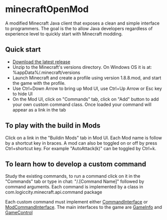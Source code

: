 # minecraftOpenMod

A modified Minecraft Java client that exposes a clean and simple interface to programmers. The goal is the to allow Java developers regardless of experience level to quickly start with Minecraft modding.

## Quick start

* [Download the latest release](https://github.com/minecraftkids/minecraftOpenMod/files/100358/1.8.8.mod.zip)
* Unzip to the Minecraft's versions directory. On Windows OS it is at: %appData%/.minecraft/versions
* Launch Minecraft and create a profile using version 1.8.8.mod, and start the game with the profile.
* Use Ctrl+Down Arrow to bring up Mod UI, use Ctrl+Up Arrow or Esc key to hide UI
* On the Mod UI, click on "Commands" tab, click on "Add" button to add your own custom command class. Once loaded your command will appear as a link in the tab

## To play with the build in Mods

Click on a link in the "Buildin Mods" tab in Mod UI. Each Mod name is follow by a shortcut key in braces. A mod can also be toggled on or off by press Ctrl+shortcut key. For example "AutoAttack(k)" can be toggled by Ctrl+k.

## To learn how to develop a custom command

Study the existing commands, to run a command click on it in the "Commands" tab or type in chat: "/.[Command Name]" followed by command arguments. Each command is implemented by a class in com.logiccity.minecraft.api.command package

Each custom command must implement either [CommandInterface](http://minecraftkids.github.io/minecraftOpenMod/com/logiccity/minecraft/api/CommandInterface.html) or [ModCommandInterface](http://minecraftkids.github.io/minecraftOpenMod/com/logiccity/minecraft/api/ModCommandInterface.html). The main interfaces to the game are [GameInfo](http://minecraftkids.github.io/minecraftOpenMod/com/logiccity/minecraft/api/GameInfo.html) and [GameControl](http://minecraftkids.github.io/minecraftOpenMod/com/logiccity/minecraft/api/GameControl.html)